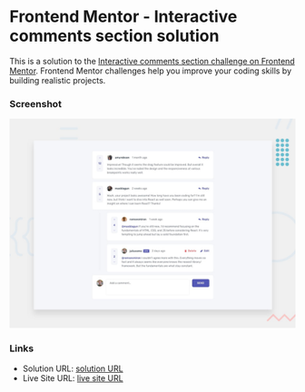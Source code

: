 # Frontend Mentor - Interactive comments section solution

This is a solution to the [Interactive comments section challenge on Frontend Mentor](https://www.frontendmentor.io/challenges/interactive-comments-section-iG1RugEG9). Frontend Mentor challenges help you improve your coding skills by building realistic projects.

### Screenshot

![](desktop-preview.jpg)

### Links

- Solution URL: [ solution URL ]()
- Live Site URL: [ live site URL ](https://hummingcoder.github.io/COMMENT_SECTION/)

